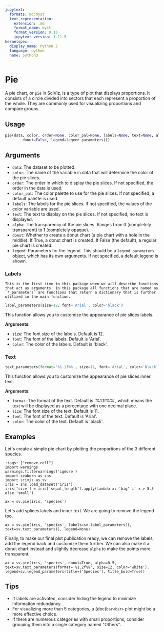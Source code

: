 ```yaml
---
jupytext:
  formats: md:myst
  text_representation:
    extension: .md
    format_name: myst
    format_version: 0.13
    jupytext_version: 1.11.5
kernelspec:
  display_name: Python 3
  language: python
  name: python3
---
```


# Pie

A pie chart, or `pie` in SciViz, is a type of plot that displays proportions. It consists of a circle divided into sectors that each represent a proportion of the whole. They are commonly used for visualizing proportions and compare groups.

## Usage
```python
pie(data, color, order=None, color_pal=None, labels=None, text=None, alpha=0.8, 
        donut=False, legend=legend_parameters())
```

## Arguments

- `data`: The dataset to be plotted.
- `color`: The name of the variable in data that will determine the color of the pie slices.
- `order`: The order in which to display the pie slices. If not specified, the order in the data is used.
- `color_pal`: The color palette to use for the pie slices. If not specified, a default palette is used.
- `labels`: The labels for the pie slices. If not specified, the values of the color variable are used.
- `text`: The text to display on the pie slices. If not specified, no text is displayed.
- `alpha`: The transparency of the pie slices. Ranges from 0 (completely transparent) to 1 (completely opaque).
- `donut`: Whether to create a donut chart (a pie chart with a hole in the middle). If True, a donut chart is created. If False (the default), a regular pie chart is created.
- `legend`: Parameters for the legend. This should be a `legend_parameters` object, which has its own arguments. If not specified, a default legend is shown.

### Labels

```{note}
This is the first time in this package when we will describe functions that act as arguments. In this package all functions that are named as `*_parameters` are functions that return a dictionary that is further utilized in the main function.
```

```python
label_parameters(size=12, font='Arial', color='black')
```

This function allows you to customize the appearance of pie slices labels.

**Arguments**:
- `size`: The font size of the labels. Default is 12.
- `font`: The font of the labels. Default is 'Arial'.
- `color`: The color of the labels. Default is 'black'.

### Text

```python
text_parameters(format='%1.1f%%', size=11, font='Arial', color='black')
```

This function allows you to customize the appearance of pie slices inner text.

**Arguments**:
- `format`: The format of the text. Default is '%1.1f%%', which means the text will be displayed as a percentage with one decimal place.
- `size`: The font size of the text. Default is 11.
- `font`: The font of the text. Default is 'Arial'.
- `color`: The color of the text. Default is 'black'.

## Examples

Let's create a simple pie chart by plotting the proportions of the 3 different species. 
```{code-cell}
:tags: ["remove-cell"]
import warnings
warnings.filterwarnings('ignore')
import seaborn as sns
import sciviz as sv
iris = sns.load_dataset('iris')
iris['size'] = iris['sepal_length'].apply(lambda x: 'big' if x > 5.5 else 'small')
```

```{code-cell}
ax = sv.pie(iris, 'species')
```

Let's add splices labels and inner text. We are going to remove the legend too.

```{code-cell}
ax = sv.pie(iris, 'species', labels=sv.label_parameters(), text=sv.text_parameters(), legend=None)
```

Finally, to make our final plot publication ready, we can remove the labels, add the legend back and customize them further. We can also make it a donut chart instead and slightly decrease `alpha` to make the points more transparent.

```{code-cell}
ax = sv.pie(iris, 'species', donut=True, alpha=0.5, 
text=sv.text_parameters(format='%1.2f%%', size=12, color='white'), 
legend=sv.legend_parameters(title=['Species'], title_bold=True))
```

## Tips

- If labels are activated, consider hiding the legend to minimize information redundancy.
- For visualizing more than 5 categories, a {doc}`bar<bar>` plot might be a more effective choice.
- If there are numerous categories with small proportions, consider grouping them into a single category named "Others".